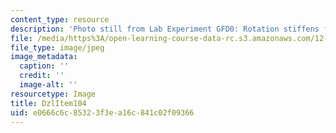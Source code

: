 ```yaml
---
content_type: resource
description: 'Photo still from Lab Experiment GFD0: Rotation stiffens fluids.'
file: /media/https%3A/open-learning-course-data-rc.s3.amazonaws.com/12-003-atmosphere-ocean-and-climate-dynamics-fall-2008/e0666c6c85323f3ea16c841c02f09366_DzlItem104.jpg
file_type: image/jpeg
image_metadata:
  caption: ''
  credit: ''
  image-alt: ''
resourcetype: Image
title: DzlItem104
uid: e0666c6c-8532-3f3e-a16c-841c02f09366
---
```

